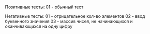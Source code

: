 Позитивные тесты:
01 - обычный тест

Негативные тесты:
01 - отрицательное кол-во элементов
02 - ввод буквенного значения
03 - массив чисел, не начинающихся и оканчивающихся на одну цифру   
